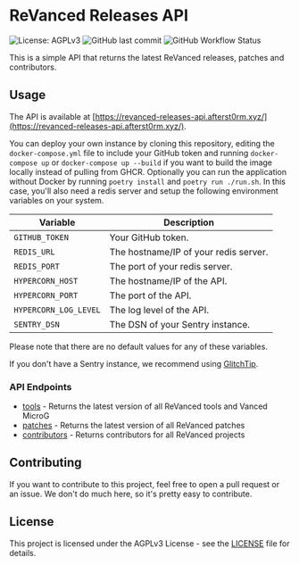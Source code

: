 # ReVanced Releases API

![License: AGPLv3](https://img.shields.io/github/license/revanced/revanced-releases-api)
![GitHub last commit](https://img.shields.io/github/last-commit/revanced/revanced-releases-api)
![GitHub Workflow Status](https://img.shields.io/github/workflow/status/revanced/revanced-releases-api/Build%20dev%20branch)

This is a simple API that returns the latest ReVanced releases, patches and contributors.

## Usage

The API is available at [https://revanced-releases-api.afterst0rm.xyz/](https://revanced-releases-api.afterst0rm.xyz/).

You can deploy your own instance by cloning this repository, editing the `docker-compose.yml` file to include your GitHub token and running `docker-compose up` or `docker-compose up --build` if you want to build the image locally instead of pulling from GHCR. Optionally you can run the application without Docker by running `poetry install` and `poetry run ./run.sh`. In this case, you'll also need a redis server and setup the following environment variables on your system.

| Variable               | Description                           |
| ---------------------- | ------------------------------------- |
| `GITHUB_TOKEN`         | Your GitHub token.                    |
| `REDIS_URL`            | The hostname/IP of your redis server. |
| `REDIS_PORT`           | The port of your redis server.        |
| `HYPERCORN_HOST`       | The hostname/IP of the API.           |
| `HYPERCORN_PORT`       | The port of the API.                  |
| `HYPERCORN_LOG_LEVEL`  | The log level of the API.             |
| `SENTRY_DSN`           | The DSN of your Sentry instance.      |

Please note that there are no default values for any of these variables.

If you don't have a Sentry instance, we recommend using [GlitchTip](https://glitchtip.com/).

### API Endpoints

* [tools](https://revanced-releases-api.afterst0rm.xyz/tools) - Returns the latest version of all ReVanced tools and Vanced MicroG
* [patches](https://revanced-releases-api.afterst0rm.xyz/patches) - Returns the latest version of all ReVanced patches
* [contributors](https://revanced-releases-api.afterst0rm.xyz/contributors) - Returns contributors for all ReVanced projects

## Contributing

If you want to contribute to this project, feel free to open a pull request or an issue. We don't do much here, so it's pretty easy to contribute.

## License

This project is licensed under the AGPLv3 License - see the [LICENSE](LICENSE) file for details.
